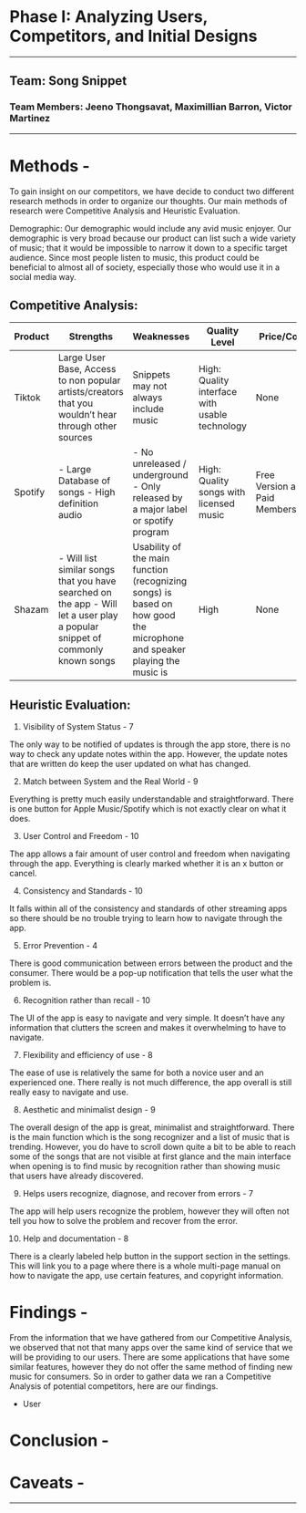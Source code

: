 # Phase I: Analyzing Users, Competitors, and Initial Designs
---
## Team: Song Snippet
### Team Members: Jeeno Thongsavat, Maximillian Barron, Victor Martinez
---
# Methods -
To gain insight on our competitors, we have decide to conduct two different research methods in order to organize our thoughts. Our main methods of research were Competitive Analysis and Heuristic Evaluation.

Demographic:
Our demographic would include any avid music enjoyer. Our demographic is very broad because our product can list such a wide variety of music; that it would be impossible to narrow it down to a specific target audience. Since most people listen to music, this product could be beneficial to almost all of society, especially those who would use it in a social media way.


## Competitive Analysis:
|  Product | Strengths  | Weaknesses  | Quality Level  |  Price/Cost | Platform  |
|---|---|---|---|---|---|
| Tiktok | Large User Base, Access to non popular artists/creators that you wouldn’t hear through other sources  | Snippets may not always include music  | High: Quality interface with usable technology | None | Web and Mobile App  |
| Spotify  | - Large Database of songs - High definition audio | - No unreleased / underground - Only released by a major label or spotify program | High: Quality songs with licensed music  | Free Version and Paid Membership  | Mobile, Web, Smart Devices, and Game Consoles  |
| Shazam | - Will list similar songs that you have searched on the app - Will let a user play a popular snippet of commonly known songs | Usability of the main function (recognizing songs) is based on how good the microphone and speaker playing the music is | High | None  | Mobile and Web |

## Heuristic Evaluation:
1. Visibility of System Status - 7

The only way to be notified of updates is through the app store, there is no way to check any update notes within the app. However, the update notes that are written do keep the user updated on what has changed. 

2. Match between System and the Real World - 9 

Everything is pretty much easily understandable and straightforward. There is one button for Apple Music/Spotify which is not exactly clear on what it does. 

3. User Control and Freedom - 10

The app allows a fair amount of user control and freedom when navigating through the app. Everything is clearly marked whether it is an x button or cancel. 

4. Consistency and Standards - 10

It falls within all of the consistency and standards of other streaming apps so there should be no trouble trying to learn how to navigate through the app.

5. Error Prevention - 4

There is good communication between errors between the product and the consumer. There would be a pop-up notification that tells the user what the problem is.

6. Recognition rather than recall - 10

The UI of the app is easy to navigate and very simple. It doesn’t have any information that clutters the screen and makes it overwhelming to have to navigate. 

7. Flexibility and efficiency of use - 8

The ease of use is relatively the same for both a novice user and an experienced one. There really is not much difference, the app overall is still really easy to navigate and use. 

8. Aesthetic and minimalist design - 9

The overall design of the app is great, minimalist and straightforward. There is the main function which is the song recognizer and a list of music that is trending. However, you do have to scroll down quite a bit to be able to reach some of the songs that are not visible at first glance and the main interface when opening is to find music by recognition rather than showing music that users have already discovered.

9. Helps users recognize, diagnose, and recover from errors - 7

The app will help users recognize the problem, however they will often not tell you how to solve the problem and recover from the error.

10. Help and documentation - 8

There is a clearly labeled help button in the support section in the settings. This will link you to a page where there is a whole multi-page manual on how to navigate the app, use certain features, and copyright information. 

# Findings - 
From the information that we have gathered from our Competitive Analysis, we observed that not that many apps over the same kind of service that we will be providing to our users. There are some applications that have some similar features, however they do not offer the same method of finding new music for consumers. So in order to gather data we ran a Competitive Analysis of potential competitors, here are our findings.

* User

# Conclusion -


# Caveats -

---
